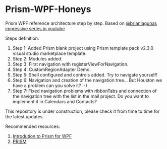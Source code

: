 # Prism-WPF-Honeys
Prism WPF reference architecture step by step. Based on [@brianlagunas impressive series in youtube](https://www.youtube.com/playlist?list=PLG8rj6Rr0BU8MaincrMrHuhJrI2Id8RSW)

Steps definition:
1. Step 1: Added Prism blank project using Prism template pack v2.3.0 visual studio marketplace template.
2. Step 2: Modules added.
3. Step 3: First navigation with registerViewForNavigation.
4. Step 4: CustomRegionAdapter Demo.
5. Step 5: Shell configured and controls added. Try to navigate yourself!
6. Step 6: Navigation and creation of the navigation tree... But Houston we have a problem can you solve it? :-)
7. Step 7: Fixed navigation problems with ribbonTabs and connection of the navigation tree with the list in the mail project. Do you want to implement it in Calendars and Contacts?

This repository is under construction, please check it from time to time for the latest updates.

Recommended resources:
1. [Introdution to Prism for WPF](https://app.pluralsight.com/library/courses/prism-wpf-introduction/table-of-contents)
2. [PRISM](https://brianlagunas.com/)
